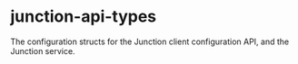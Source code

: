 # junction-api-types
The configuration structs for the Junction client configuration API, and the Junction service.
